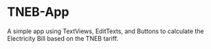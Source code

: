 # TNEB-App
A simple app using TextViews, EditTexts, and Buttons to calculate the Electricity Bill based on the TNEB tariff.
